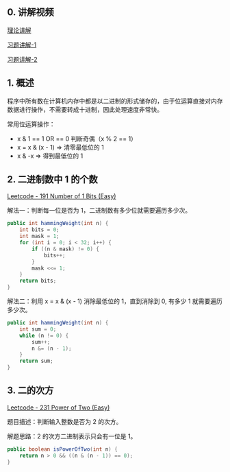 ## 0. 讲解视频

[理论讲解](https://www.bilibili.com/video/av46292575/?p=40)

[习题讲解-1](https://www.bilibili.com/video/av46292575/?p=38)

[习题讲解-2](https://www.bilibili.com/video/av46292575/?p=39)

## 1. 概述

程序中所有数在计算机内存中都是以二进制的形式储存的，由于位运算直接对内存数据进行操作，不需要转成十进制，因此处理速度非常快。

常用位运算操作：

- x & 1 == 1 OR == 0 判断奇偶（x % 2 == 1）
- x = x & (x - 1) => 清零最低位的 1
- x & -x => 得到最低位的 1

## 2. 二进制数中 1 的个数

[Leetcode - 191 Number of 1 Bits (Easy)](https://leetcode.com/problems/number-of-1-bits/)

解法一：判断每一位是否为 1，二进制数有多少位就需要遍历多少次。

```java
public int hammingWeight(int n) {
    int bits = 0;
    int mask = 1;
    for (int i = 0; i < 32; i++) {
        if ((n & mask) != 0) {
            bits++;
        }
        mask <<= 1;
    }
    return bits;
}
```

解法二：利用 x = x & (x - 1) 消除最低位的 1，直到消除到 0, 有多少 1 就需要遍历多少次。

```java
public int hammingWeight(int n) {
    int sum = 0;
    while (n != 0) {
        sum++;
        n &= (n - 1);
    }
    return sum;
}
```

## 3. 二的次方

[Leetcode - 231 Power of Two (Easy)](https://leetcode.com/problems/power-of-two/)

题目描述：判断输入整数是否为 2 的次方。

解题思路：2 的次方二进制表示只会有一位是 1。

```java
public boolean isPowerOfTwo(int n) {
    return n > 0 && ((n & (n - 1)) == 0);
}
```


